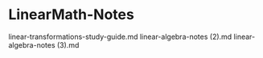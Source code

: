 # LinearMath-Notes

linear-transformations-study-guide.md
linear-algebra-notes (2).md
linear-algebra-notes (3).md
